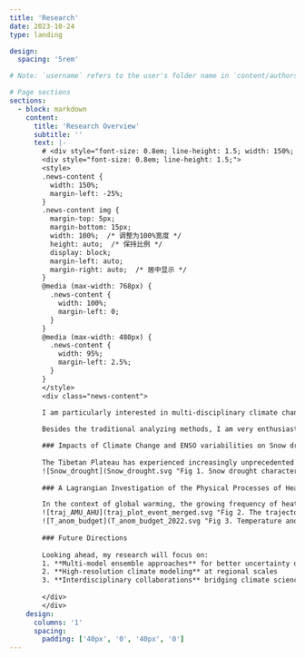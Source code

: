 ```yaml
---
title: 'Research'
date: 2023-10-24
type: landing

design:
  spacing: '5rem'

# Note: `username` refers to the user's folder name in `content/authors/`

# Page sections
sections:
  - block: markdown
    content:
      title: 'Research Overview'
      subtitle: ''
      text: |-
        # <div style="font-size: 0.8em; line-height: 1.5; width: 150%; margin-left: -25%;">
        <div style="font-size: 0.8em; line-height: 1.5;">
        <style>
        .news-content {
          width: 150%;
          margin-left: -25%;
        }
        .news-content img {
          margin-top: 5px;
          margin-bottom: 15px;
          width: 100%;  /* 调整为100%宽度 */
          height: auto;  /* 保持比例 */
          display: block;
          margin-left: auto;
          margin-right: auto;  /* 居中显示 */
        }
        @media (max-width: 768px) {
          .news-content {
            width: 100%;
            margin-left: 0;
          }
        }
        @media (max-width: 480px) {
          .news-content {
            width: 95%;
            margin-left: 2.5%;
          }
        }
        </style>
        <div class="news-content">

        I am particularly interested in multi-disciplinary climate change fields. My research topics aim to understand the role of water and the associated hydrological processes in regulating global environmental changes in the present and future. While much of my research focuses on the physical mechanisms in climate extremes, e.g., extreme precipitation, heatwaves, floods, and wildfires, I am also interested in how these extremes affect the ecology, human, and socioeconomic systems.  
        
        Besides the traditional analyzing methods, I am very enthusiastic about using the knowledge of artificial intelligence approaches to comprehend the causes and consequences of these hydrological extremes. My research topics are summarized as followed.

        ### Impacts of Climate Change and ENSO variabilities on Snow droughts in Asian Water Tower
        
        The Tibetan Plateau has experienced increasingly unprecedented snow droughts under climate warming, raising concerns about regional ecosystem sustainability and water resource security. While warming and drying are primary drivers, the specific roles of anthropogenic warming and climate variability in affecting these drivers and, consequently, the occurrence of snow drought remain unknown. In this study, we incorporated multi-source snowpack data and leveraged climate simulations to provide a detailed analysis of snow drought occurrence and trends across the TP. Our results provide critical insights into the driving mechanisms of snow droughts in this climate-sensitive region, aiming to support decision-makers in advancing climate resilience and sustainable water management. (Under review)
        ![Snow_drought](Snow_drought.svg "Fig 1. Snow drought characteristics in TP.")
        
        ### A Lagrangian Investigation of the Physical Processes of Heatwaves in South China

        In the context of global warming, the growing frequency of heatwaves poses significant risks to agriculture production, water resource management, and public health. While previous studies have primarily relied on composite analyses of background atmospheric circulation to characterize dry and wet heatwaves, they provide limited insight into the underlying physical processes. Meanwhile, the sources and transport of heat and moisture in heatwave dynamics remain unresolved. Here, we applied Lagrangian backward tracking and heat budget decompositions to provide a complete picture of source regions, typical transport patterns, and physical  processes in the air masses for different temperature extremes.
        ![traj_AMU_AHU](traj_plot_event_merged.svg "Fig 2. The trajectories density (1st column), accumulated heat uptake (2nd column), and accumulated moisture uptake (3rd column) associated with typical dry and wet heatwaves.")
        ![T_anom_budget](T_anom_budget_2022.svg "Fig 3. Temperature anomaly decomposition for the 2022 dry heatwave.")
        
        ### Future Directions
        
        Looking ahead, my research will focus on:
        1. **Multi-model ensemble approaches** for better uncertainty quantification
        2. **High-resolution climate modeling** at regional scales  
        3. **Interdisciplinary collaborations** bridging climate science and policy
        
        </div>
        </div>
    design:
      columns: '1'
      spacing:
        padding: ['40px', '0', '40px', '0']
---
```

